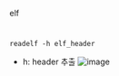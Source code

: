 elf
#
```
readelf -h elf_header
```
- h: header 추출
![image](https://user-images.githubusercontent.com/61821641/154874020-91b080fd-46d7-4879-a412-d010da480f2b.png)